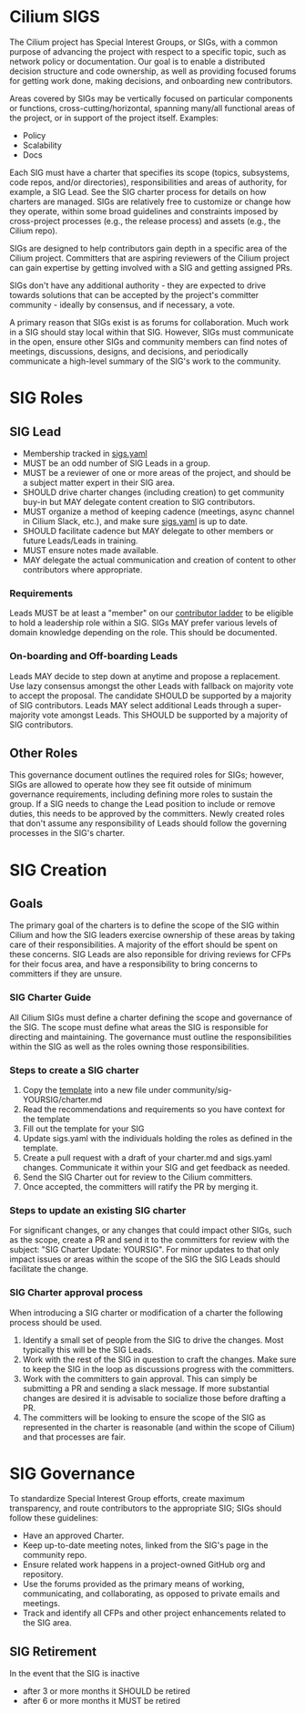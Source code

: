 # Cilium SIGS

The Cilium project has Special Interest Groups, or SIGs, with a common purpose of advancing the project with respect to a specific topic, such as network policy or documentation. Our goal is to enable a distributed decision structure and code ownership, as well as providing focused forums for getting work done, making decisions, and onboarding new contributors. 

Areas covered by SIGs may be vertically focused on particular components or functions, cross-cutting/horizontal, spanning many/all functional areas of the project, or in support of the project itself. Examples:

- Policy
- Scalability
- Docs

Each SIG must have a charter that specifies its scope (topics, subsystems, code repos, and/or directories), responsibilities and areas of authority, for example, a SIG Lead. See the SIG charter process for details on how charters are managed. SIGs are relatively free to customize or change how they operate, within some broad guidelines and constraints imposed by cross-project processes (e.g., the release process) and assets (e.g., the Cilium repo).

SIGs are designed to help contributors gain depth in a specific area of the Cilium project. Committers that are aspiring reviewers of the Cilium project can gain expertise by getting involved with a SIG and getting assigned PRs.

SIGs don't have any additional authority - they are expected to drive towards solutions that can be accepted by the project's committer community - ideally by consensus, and if necessary, a vote. 

A primary reason that SIGs exist is as forums for collaboration. Much work in a SIG should stay local within that SIG. However, SIGs must communicate in the open, ensure other SIGs and community members can find notes of meetings, discussions, designs, and decisions, and periodically communicate a high-level summary of the SIG's work to the community.

# SIG Roles
## SIG Lead

- Membership tracked in [sigs.yaml](./sigs.yaml)
- MUST be an odd number of SIG Leads in a group.
- MUST be a reviewer of one or more areas of the project, and should be a subject matter expert in their SIG area.
- SHOULD drive charter changes (including creation) to get community buy-in but MAY delegate content creation to SIG contributors.
- MUST organize a method of keeping cadence (meetings, async channel in Cilium Slack, etc.), and make sure [sigs.yaml](./sigs.yaml) is up to date.
- SHOULD facilitate cadence but MAY delegate to other members or future Leads/Leads in training.
- MUST ensure notes made available.
- MAY delegate the actual communication and creation of content to other contributors where appropriate.

### Requirements
Leads MUST be at least a "member" on our [contributor ladder](https://github.com/cilium/community/blob/main/CONTRIBUTOR-LADDER.md#organization-member) to be eligible to hold a leadership role within a SIG.
SIGs MAY prefer various levels of domain knowledge depending on the role. This should be documented.


### On-boarding and Off-boarding Leads
Leads MAY decide to step down at anytime and propose a replacement. Use lazy consensus amongst the other Leads with fallback on majority vote to accept the proposal. The candidate SHOULD be supported by a majority of SIG contributors.
Leads MAY select additional Leads through a super-majority vote amongst Leads. This SHOULD be supported by a majority of SIG contributors.

## Other Roles
This governance document outlines the required roles for SIGs; however, SIGs are allowed to operate how they see fit outside of minimum governance requirements, including defining more roles to sustain the group. If a SIG needs to change the Lead position to include or remove duties, this needs to be approved by the committers. Newly created roles that don't assume any responsibility of Leads should follow the governing processes in the SIG's charter.

# SIG Creation

## Goals
The primary goal of the charters is to define the scope of the SIG within Cilium and how the SIG leaders exercise ownership of these areas by taking care of their responsibilities. A majority of the effort should be spent on these concerns. SIG Leads are also reponsible for driving reviews for CFPs for their focus area, and have a responsibility to bring concerns to committers if they are unsure. 

### SIG Charter Guide
All Cilium SIGs must define a charter defining the scope and governance of the SIG.
The scope must define what areas the SIG is responsible for directing and maintaining.
The governance must outline the responsibilities within the SIG as well as the roles owning those responsibilities.

### Steps to create a SIG charter
1. Copy the [template](./sig-TEMPLATE/charter.md) into a new file under community/sig-YOURSIG/charter.md
1. Read the recommendations and requirements so you have context for the template
1. Fill out the template for your SIG
1. Update sigs.yaml with the individuals holding the roles as defined in the template.
1. Create a pull request with a draft of your charter.md and sigs.yaml changes. Communicate it within your SIG and get feedback as needed.
1. Send the SIG Charter out for review to the Cilium committers.
1. Once accepted, the committers will ratify the PR by merging it.

### Steps to update an existing SIG charter
For significant changes, or any changes that could impact other SIGs, such as the scope, create a PR and send it to the committers for review with the subject: "SIG Charter Update: YOURSIG".
For minor updates to that only impact issues or areas within the scope of the SIG the SIG Leads should facilitate the change.

### SIG Charter approval process
When introducing a SIG charter or modification of a charter the following process should be used.

1. Identify a small set of people from the SIG to drive the changes. Most typically this will be the SIG Leads.
1. Work with the rest of the SIG in question to craft the changes. Make sure to keep the SIG in the loop as discussions progress with the committers.
1. Work with the committers to gain approval. This can simply be submitting a PR and sending a slack message. If more substantial changes are desired it is advisable to socialize those before drafting a PR.
1. The committers will be looking to ensure the scope of the SIG as represented in the charter is reasonable (and within the scope of Cilium) and that processes are fair.

# SIG Governance

To standardize Special Interest Group efforts, create maximum transparency, and route contributors to the appropriate SIG; SIGs should follow these guidelines:

- Have an approved Charter.
- Keep up-to-date meeting notes, linked from the SIG's page in the community repo.
- Ensure related work happens in a project-owned GitHub org and repository.
- Use the forums provided as the primary means of working, communicating, and collaborating, as opposed to private emails and meetings.
- Track and identify all CFPs and other project enhancements related to the SIG area.

## SIG Retirement
In the event that the SIG is inactive 
- after 3 or more months it SHOULD be retired
- after 6 or more months it MUST be retired
